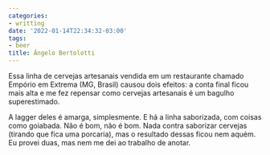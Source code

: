 ```yaml
---
categories:
- writting
date: '2022-01-14T22:34:32-03:00'
tags:
- beer
title: Ângelo Bertolotti
---
```


Essa linha de cervejas artesanais vendida em um restaurante chamado Empório em Extrema (MG, Brasil) causou dois efeitos: a conta final ficou mais alta e me fez repensar como cervejas artesanais é um bagulho superestimado.

A lagger deles é amarga, simplesmente. E há a linha saborizada, com coisas como goiabada. Não é bom, não é bom. Nada contra saborizar cervejas (tirando que fica uma porcaria), mas o resultado dessas ficou nem aquém. Eu provei duas, mas nem me dei ao trabalho de anotar.

